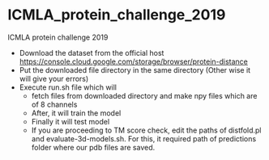 # ICMLA_protein_challenge_2019
ICMLA protein challenge 2019
* Download the dataset from the official host https://console.cloud.google.com/storage/browser/protein-distance
* Put the downloaded file directory in the same directory (Other wise it will give your errors)
* Execute run.sh file which will 
  * fetch files from downloaded directory and make npy files which are of 8 channels
  * After, it will train the model 
  * Finally it will test model
  * If you are proceeding to TM score check, edit the paths of distfold.pl and evaluate-3d-models.sh. For this, it required path of predictions folder where our pdb files are saved.
